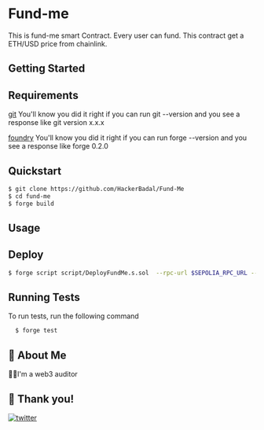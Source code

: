 
#  Fund-me

This is fund-me smart Contract. Every user can fund. This contract get a ETH/USD price from chainlink.

## Getting Started
## Requirements

[git](https://git-scm.com/book/en/v2/Getting-Started-Installing-Git) 
You'll know you did it right if you can run git --version and you see a response like git version x.x.x

[foundry](https://getfoundry.sh/)
 You'll know you did it right if you can run forge --version and you see a response like forge 0.2.0 




## Quickstart

```bash
$ git clone https://github.com/HackerBadal/Fund-Me
$ cd fund-me
$ forge build
```
    
## Usage
## Deploy

```bash
$ forge script script/DeployFundMe.s.sol  --rpc-url $SEPOLIA_RPC_URL --private-key $PRIVATE_KEY --broadcast --verify --etherscan-api-key $ETHERSCAN_API_KEY
```
## Running Tests

To run tests, run the following command

```bash
  $ forge test
```


## 🚀 About Me
👾👾I'm a web3 auditor


## 🔗 Thank you!
[![twitter](https://img.shields.io/badge/twitter-1DA1F2?style=for-the-badge&logo=twitter&logoColor=white)](https://twitter.com/badal_sharma09)

